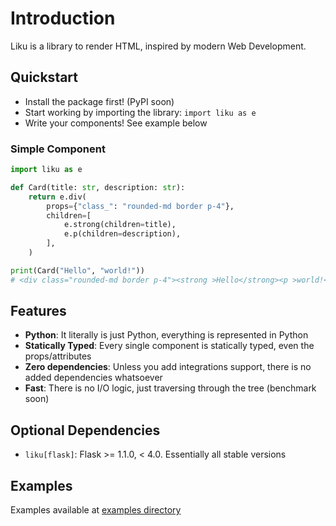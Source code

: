# Introduction

Liku is a library to render HTML, inspired by modern Web Development.

## Quickstart

- Install the package first! (PyPI soon)
- Start working by importing the library: `import liku as e`
- Write your components! See example below

### Simple Component

```python
import liku as e

def Card(title: str, description: str):
    return e.div(
        props={"class_": "rounded-md border p-4"},
        children=[
            e.strong(children=title),
            e.p(children=description),
        ],
    )

print(Card("Hello", "world!"))
# <div class="rounded-md border p-4"><strong >Hello</strong><p >world!</p></div>
```

## Features

- **Python**: It literally is just Python, everything is represented in Python
- **Statically Typed**: Every single component is statically typed, even the props/attributes
- **Zero dependencies**: Unless you add integrations support, there is no added dependencies whatsoever
- **Fast**: There is no I/O logic, just traversing through the tree (benchmark soon)

## Optional Dependencies

- `liku[flask]`: Flask >= 1.1.0, < 4.0. Essentially all stable versions

## Examples

Examples available at [examples directory](https://github.com/rorre/liku/tree/main/examples)
